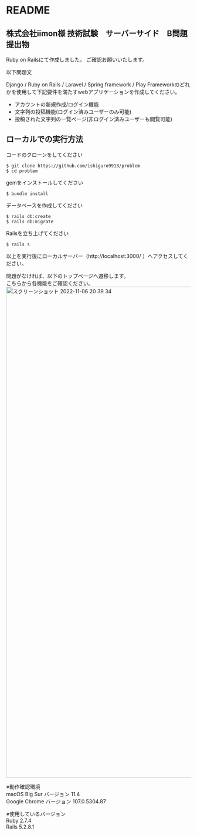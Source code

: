 # README

## 株式会社iimon様 技術試験　サーバーサイド　B問題　提出物

Ruby on Railsにて作成しました。
ご確認お願いいたします。

以下問題文

Django / Ruby on Rails / Laravel / Spring framework / Play Frameworkのどれかを使用して下記要件を満たすwebアプリケーションを作成してください。

- アカウントの新規作成/ログイン機能
- 文字列の投稿機能(ログイン済みユーザーのみ可能)
- 投稿された文字列の一覧ページ(非ログイン済みユーザーも閲覧可能)

## ローカルでの実行方法

コードのクローンをしてください
```
$ git clone https://github.com/ishiguro9913/problem
$ cd problem
```

gemをインストールしてください
```
$ bundle install
```

データベースを作成してください
```
$ rails db:create
$ rails db:migrate
```

Railsを立ち上げてください
```
$ rails s
```

以上を実行後にローカルサーバー（http://localhost:3000/ ）へアクセスしてください。


問題がなければ、以下のトップページへ遷移します。  
こちらから各機能をご確認ください。
<img width="1337" alt="スクリーンショット 2022-11-06 20 39 34" src="https://user-images.githubusercontent.com/87271490/200168400-1b8745b2-1a6e-4c8a-8b1d-732efcccdbfd.png">

※動作確認環境  
macOS Big Sur バージョン 11.4  
Google Chrome バージョン 107.0.5304.87

※使用しているバージョン  
Ruby 2.7.4  
Rails 5.2.8.1